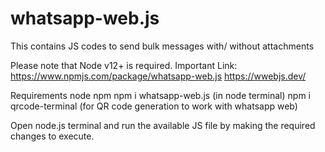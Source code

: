 # whatsapp-web.js
This contains JS codes to send bulk messages with/ without attachments

Please note that Node v12+ is required.
Important Link:
https://www.npmjs.com/package/whatsapp-web.js
https://wwebjs.dev/


Requirements
node
npm
npm i whatsapp-web.js (in node terminal)
npm i qrcode-terminal (for QR code generation to work with whatsapp web)

 

Open node.js terminal and run the available JS file by making the required changes to execute. 
